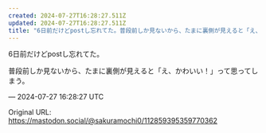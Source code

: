```yaml
---
created: 2024-07-27T16:28:27.511Z
updated: 2024-07-27T16:28:27.511Z
title: "6日前だけどpostし忘れてた。普段前しか見ないから、たまに裏側が見えると「え、[...]"
---
```


<p>6日前だけどpostし忘れてた。</p><p>普段前しか見ないから、たまに裏側が見えると「え、かわいい！」って思ってしまう。</p>

&mdash; 2024-07-27 16:28:27 UTC

Original URL: https://mastodon.social/@sakuramochi0/112859395359770362

